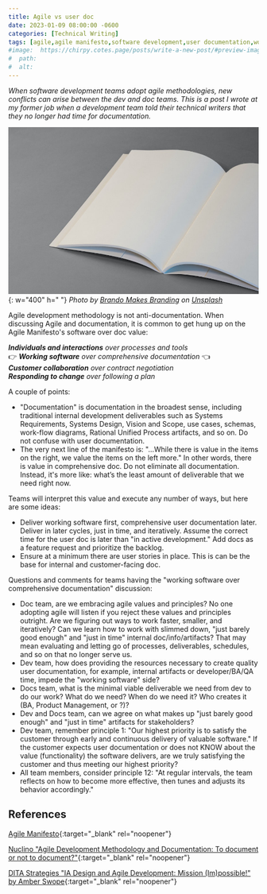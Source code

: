 ```yaml
---
title: Agile vs user doc
date: 2023-01-09 08:00:00 -0600
categories: [Technical Writing]
tags: [agile,agile manifesto,software development,user documentation,work]  # TAG names should always be lowercase
#image:  https://chirpy.cotes.page/posts/write-a-new-post/#preview-image
#  path: 
#  alt:  
---
```

<!-- excerpt -->
*When software development teams adopt agile methodologies, new conflicts can arise between the dev and doc teams. This is a post I wrote at my former job when a development team told their technical writers that they no longer had time for documentation.*

![blank open book](/assets/img/doc.jpg){: w="400" h=" "}
_Photo by [Brando Makes Branding](https://unsplash.com/pt-br/@brandomakesbranding?utm_source=unsplash&utm_medium=referral&utm_content=creditCopyText) on [Unsplash](https://unsplash.com/images/things/book?utm_source=unsplash&utm_medium=referral&utm_content=creditCopyText)_
  
Agile development methodology is not anti-documentation. When discussing Agile and documentation, it is common to get hung up on the Agile Manifesto's software over doc value:

***Individuals and interactions** over processes and tools* <br>
:point_right: ***Working software** over comprehensive documentation* :point_left: <br>
***Customer collaboration** over contract negotiation* <br>
***Responding to change** over following a plan*

A couple of points:
- "Documentation" is documentation in the broadest sense, including traditional internal development deliverables such as Systems Requirements, Systems Design, Vision and Scope, use cases, schemas, work-flow diagrams, Rational Unified Process artifacts, and so on. Do not confuse with user documentation.
- The very next line of the manifesto is: "...While there is value in the items on the right, we value the items on the left more." In other words, there is value in comprehensive doc. Do not eliminate all documentation. Instead, it's more like: what’s the least amount of deliverable that we need right now.

Teams will interpret this value and execute any number of ways, but here are some ideas: 
- Deliver working software first, comprehensive user documentation later. Deliver in later cycles, just in time, and iteratively. Assume the correct time for the user doc is later than "in active development." Add docs as a feature request and prioritize the backlog.
- Ensure at a minimum there are user stories in place. This is can be the base for internal and customer-facing doc.

Questions and comments for teams having the "working software over comprehensive documentation" discussion: 
- Doc team, are we embracing agile values and principles? No one adopting agile will listen if you reject these values and principles outright. Are we figuring out ways to work faster, smaller, and iteratively? Can we learn how to work with slimmed down, "just barely good enough" and "just in time" internal doc/info/artifacts? That may mean evaluating and letting go of processes, deliverables, schedules, and so on that no longer serve us. 
- Dev team, how does providing the resources necessary to create quality user documentation, for example, internal artifacts or developer/BA/QA time, impede the "working software" side?
- Docs team, what is the minimal viable deliverable we need from dev to do our work? What do we need? When do we need it? Who creates it (BA, Product Management, or ?)? 
- Dev and Docs team, can we agree on what makes up "just barely good enough" and "just in time" artifacts for stakeholders?
- Dev team, remember principle 1: "Our highest priority is to satisfy the customer through early and continuous delivery of valuable software." If the customer expects user documentation or does not KNOW about the value (functionality) the software delivers, are we truly satisfying the customer and thus meeting our highest priority? 
- All team members, consider principle 12: "At regular intervals, the team reflects on how to become more effective, then tunes and adjusts its behavior accordingly."

## References
[Agile Manifesto](https://agilemanifesto.org/){:target="_blank" rel="noopener"}

[Nuclino "Agile Development Methodology and Documentation:
To document or not to document?"](https://www.nuclino.com/articles/agile-documentation){:target="_blank" rel="noopener"}

[DITA Strategies "IA Design and Agile Development: Mission (Im)possible!" by Amber Swope](https://www.ditastrategies.com/media/ia-design-and-agile-development-mission-impossible){:target="_blank" rel="noopener"}